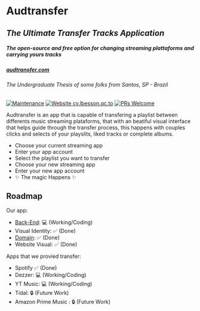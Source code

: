 # Audtransfer
## _The Ultimate Transfer Tracks Application_
##### _The open-source and free option for changing streaming plattaforms and carrying yours tracks_

##### [audtransfer.com](audtransfer.com)
###### The Undergraduate Thesis of some folks from Santos, SP - Brazil
[![Maintenance](https://img.shields.io/badge/Maintained%3F-yes-green.svg)](https://github.com/brunomistro/audtransfer/graphs/commit-activity) [![Website cv.lbesson.qc.to](https://img.shields.io/website?down_color=lightgrey&down_message=offilne&up_color=green&up_message=online&url=https%3A%2F%2Faudtransfer.com)](https://audtransfer.com/) [![PRs Welcome](https://img.shields.io/badge/PRs-welcome-brightgreen.svg?style=flat-square)](https://github.com/brunomistro/audtransfer/pulls)

Audtransfer is an app that is capable of transfering a playlist between differents music streaming plataforms,
that with an beatiful visual interface that helps guide through the transfer process,
this happens with couples clicks and selects of your playslits, liked tracks or complete albums.

- Choose your current streaming app
- Enter your app account
- Select the playlist you want to transfer
- Choose your new streaming app
- Enter your new app account
- ✨ The magic Happens ✨   

## Roadmap
Our app:
 - [Back-End](https://github.com/brunomistro/audtransfer-node): 💻 (Working/Coding)
 - Visual Identity: ✅ (Done)
 - [Domain](audtransfer.com): ✅ (Done)
 - Website Visual: ✅ (Done)

Apps that we provied transfer:

- Spotify ✅ (Done)
- Dezzer: 💻 (Working/Coding)
- YT Music: 💻 (Working/Coding)
- Tidal: 🔒 (Future Work)
- Amazon Prime Music : 🔒 (Future Work)
